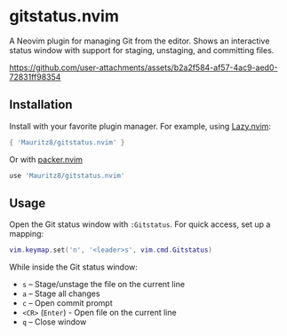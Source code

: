# gitstatus.nvim

A Neovim plugin for managing Git from the editor. Shows an interactive status window with support for staging, unstaging, and committing files.

https://github.com/user-attachments/assets/b2a2f584-af57-4ac9-aed0-72831ff98354

## Installation
Install with your favorite plugin manager. For example, using [Lazy.nvim](https://github.com/folke/lazy.nvim):

```lua
{ 'Mauritz8/gitstatus.nvim' }
```

Or with [packer.nvim](https://github.com/wbthomason/packer.nvim)

```lua
use 'Mauritz8/gitstatus.nvim'
```

## Usage

Open the Git status window with `:Gitstatus`. For quick access, set up a mapping:

``` lua
vim.keymap.set('n', '<leader>s', vim.cmd.Gitstatus)
```

While inside the Git status window:
- `s` – Stage/unstage the file on the current line
- `a` – Stage all changes
- `c` – Open commit prompt
- `<CR>` (`Enter`) - Open file on the current line
- `q` – Close window

